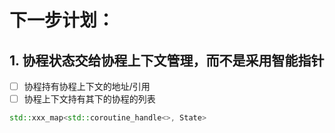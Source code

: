 # 下一步计划：

## 1. 协程状态交给协程上下文管理，而不是采用智能指针
- [ ] 协程持有协程上下文的地址/引用
- [ ] 协程上下文持有其下的协程的列表
```cpp
std::xxx_map<std::coroutine_handle<>, State>
```

